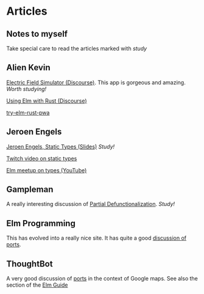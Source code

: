 # Articles

## Notes to myself

Take special care to read the articles marked with *study*


## Alien Kevin

[Electric Field Simulator (Discourse)](https://discourse.elm-lang.org/t/electric-field-simulator-and-art-creator/5431).  This app is gorgeous and amazing. *Worth studying!*

[Using Elm with Rust (Discourse)](https://discourse.elm-lang.org/t/building-progressive-web-apps-using-elm-and-rust/5365)

[try-elm-rust-pwa](https://github.com/AlienKevin/try-elm-rust-pwa)

## Jeroen Engels

[Jeroen Engels, Static Types (Slides)](https://slides.com/jeroenengels/typage-statique) *Study!*

[Twitch video on static types](https://www.twitch.tv/jfmengels)

[Elm meetup on types (YouTube)](https://www.youtube.com/watch?v=mD1qmyA9BTY)

## Gampleman

A really interesting discussion of [Partial Defunctionalization](https://discourse.elm-lang.org/t/a-useful-technique-partial-defunctionalization/5333/20). *Study!*

## Elm Programming

This has evolved into a really nice site.  It has quite a good
[discussion of ports](https://elmprogramming.com/receiving-data-from-javascript.html).

## ThoughtBot

A very good discussion of [ports](https://thoughtbot.com/blog/bridging-elm-and-javascript-with-ports)
in the context of Google maps.  See also the section of the [Elm Guide](https://guide.elm-lang.org/interop/ports.html)
